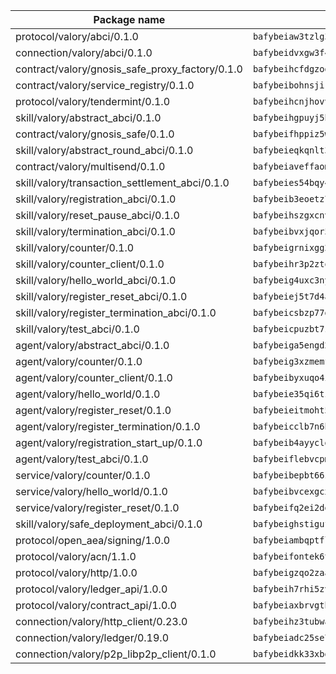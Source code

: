 | Package name                                                  | Package hash                                                  |
| ------------------------------------------------------------- | ------------------------------------------------------------- |
| protocol/valory/abci/0.1.0                                    | `bafybeiaw3tzlg3rkvnn5fcufblktmfwngmxugn4yo7pyjp76zz6aqtqcay` |
| connection/valory/abci/0.1.0                                  | `bafybeidvxgw3f4hpbmswuifpla4oj2mrqf7je37ar62zqmwuwqvxxzj73m` |
| contract/valory/gnosis_safe_proxy_factory/0.1.0               | `bafybeihcfdgzogabjmal37lw3yyjbgzgehgg5ekanp5socbz3nkskwiqi4` |
| contract/valory/service_registry/0.1.0                        | `bafybeibohnsjir4k7244ovm7232bzy2y2v4kswrgxxq4wnnxhlr2gecbby` |
| protocol/valory/tendermint/0.1.0                              | `bafybeihcnjhovvyyfbkuw5sjyfx2lfd4soeocfqzxz54g67333m6nk5gxq` |
| skill/valory/abstract_abci/0.1.0                              | `bafybeihgpuyj5bqlkpwl52r43okgyvnnsx7vzot5iptnjmcfdpl3577tjq` |
| contract/valory/gnosis_safe/0.1.0                             | `bafybeifhppiz5wnvwcf5ucf4yfklef4twh7fveixqy5vf2pfnt5dr37hbm` |
| skill/valory/abstract_round_abci/0.1.0                        | `bafybeieqkqnlt3gaqzgmqgqa6evudd2hhccfrqwdpxodsga5reqcrl2chq` |
| contract/valory/multisend/0.1.0                               | `bafybeiaveffaomsnmsc5hx62o77u7ilma6eipox7m5lrwa56737ektva3i` |
| skill/valory/transaction_settlement_abci/0.1.0                | `bafybeies54bqy4popbrvij2qrrgzryso7kjpdhx435e6pulzhds62bcpye` |
| skill/valory/registration_abci/0.1.0                          | `bafybeib3eoetz73lpll7oum3kifwbn6j67vokxcbz27zbsmyg3pajovqwi` |
| skill/valory/reset_pause_abci/0.1.0                           | `bafybeihszgxcnvmkdx3zggkdnx2t3qzzfa3zm762zudidrckwulhfdjxwa` |
| skill/valory/termination_abci/0.1.0                           | `bafybeibvxjqor5fx62wlleac43vthbd6fh3xzm73egrw42wxfeuxbkmrp4` |
| skill/valory/counter/0.1.0                                    | `bafybeigrnixgg2f274snzooyhim3idrii5bte63iemlpphssx75tmxynkq` |
| skill/valory/counter_client/0.1.0                             | `bafybeihr3p2ztqpbgzuo4xi7gwq4hjcc3khibirritnxkajaugshlzxjke` |
| skill/valory/hello_world_abci/0.1.0                           | `bafybeig4uxc3nyenludfswqkidys4ypyasrrk6hdhowhbbfnnnj7ii4tzq` |
| skill/valory/register_reset_abci/0.1.0                        | `bafybeiej5t7d4ayof5atl4cyl2t6fasuls5qxjfrmqzigwtj5ua24bif5q` |
| skill/valory/register_termination_abci/0.1.0                  | `bafybeicsbzp77dz2puvxrfdapwuku433q5ejajr2z5pk63zn4qwfqoaeci` |
| skill/valory/test_abci/0.1.0                                  | `bafybeicpuzbt7zeeboqpmkefijc3qvilujdhpwnz53eqv6kuz5dqn4y57u` |
| agent/valory/abstract_abci/0.1.0                              | `bafybeiga5engd2dfiwnsoxbt25i3rr5csw3i52o35s2zbkekfqjyvrahg4` |
| agent/valory/counter/0.1.0                                    | `bafybeig3xzmemfr37rcrpqdfekuunxomrt7wr26f56bmerksdlvsl3ml2m` |
| agent/valory/counter_client/0.1.0                             | `bafybeibyxuqo4itomksd6wvr3loblr2ba4jxa4x3wvtgr3rofpl5xueaaa` |
| agent/valory/hello_world/0.1.0                                | `bafybeie35qi6tzqgingrjsw23hfi2zsgdmdcuixbjr53yzjulcixmx6b3q` |
| agent/valory/register_reset/0.1.0                             | `bafybeieitmoht5pfrx7tiavp6hmwagzcgedhft2ei5doawcqefz2xhj7kq` |
| agent/valory/register_termination/0.1.0                       | `bafybeicclb7n6bsdlvieu5ep6wqno3orlk22v5eu3ikwjvni74ub2h5zhy` |
| agent/valory/registration_start_up/0.1.0                      | `bafybeib4ayycld6y3w44xtiwgfwncwwjskzh6vliu6mqwvhy7azf4t7hde` |
| agent/valory/test_abci/0.1.0                                  | `bafybeiflebvcpmgt45x655ntt63tom3wjfbgocl6xul6gwpydizw2bbab4` |
| service/valory/counter/0.1.0                                  | `bafybeibepbt66zsjyvxke7lnmv735p2cpfshwi23jegyncx2k7oyyv7m3u` |
| service/valory/hello_world/0.1.0                              | `bafybeibvcexgcxocuzmytbfruymtmf2c3akbp7b77chr7utkblw2wrnuiq` |
| service/valory/register_reset/0.1.0                           | `bafybeifq2ei2dgx2tdlb5i5lo37vauqzhcpe3a7ehbukwlvqtrbs5vxoru` |
| skill/valory/safe_deployment_abci/0.1.0                       | `bafybeighstigufrzmurcvyzofsf2jhvhwfwjlq3eyqlsi2uubm53riihry` |
| protocol/open_aea/signing/1.0.0                               | `bafybeiambqptflge33eemdhis2whik67hjplfnqwieoa6wblzlaf7vuo44` |
| protocol/valory/acn/1.1.0                                     | `bafybeifontek6tvaecatoauiule3j3id6xoktpjubvuqi3h2jkzqg7zh7a` |
| protocol/valory/http/1.0.0                                    | `bafybeigzqo2zaakcjtzzsm6dh4x73v72xg6ctk6muyp5uq5ueb7y34fbxy` |
| protocol/valory/ledger_api/1.0.0                              | `bafybeih7rhi5zvfvwakx5ifgxsz2cfipeecsh7bm3gnudjxtvhrygpcftq` |
| protocol/valory/contract_api/1.0.0                            | `bafybeiaxbrvgtbdrh4lslskuxyp4awyr4whcx3nqq5yrr6vimzsxg5dy64` |
| connection/valory/http_client/0.23.0                          | `bafybeihz3tubwado7j3wlivndzzuj3c6fdsp4ra5r3nqixn3ufawzo3wii` |
| connection/valory/ledger/0.19.0                               | `bafybeiadc25se7dgnn4mufztwpzdono4xsfs45qknzdqyi3gckn6ccuv44` |
| connection/valory/p2p_libp2p_client/0.1.0                     | `bafybeidkk33xbga54szmitk6uwsi3ef56hbbdbuasltqtiyki34hgfpnxa` |
